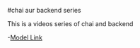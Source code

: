 #chai aur backend series


This is a videos series of chai and backend 

-[Model Link](https://app.eraser.io/workspace/YtPqZ1VogxGy1jzIDkzj)